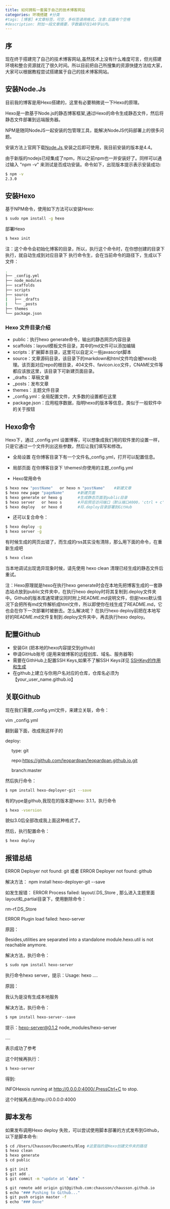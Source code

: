 ```yaml
---
title: 如何拥有一套属于自己的技术博客网站
categories: 环境搭建 #分类
#tags: [博客] #文章标签，可空，多标签请用格式，注意:后面有个空格
#description: 附加一段文章摘要，字数最好在140字以内。
---
```

## 序
现在终于搭建完了自己的技术博客网站,虽然技术上没有什么难度可言，但光搭建环境和整合资源就花了很久时间。所以目前把自己所搜集的资源快捷方法给大家，大家可以根据教程尝试搭建属于自己的技术博客网站。

## 安装Node.Js
目前我的博客是用Hexo搭建的，这里有必要稍微说一下Hexo的原理。

Hexo是一款基于Node.js的静态博客框架,通过Hexo的命令生成静态文件，然后将静态文件部署到远端服务器。

NPM是随同NodeJS一起安装的包管理工具，能解决NodeJS代码部署上的很多问题。

安装方法上官网下载[Node.Js](http://nodejs.cn/),安装之后即可使用，我目前安装的版本是4.4。

由于新版的nodejs已经集成了npm，所以之前npm也一并安装好了。同样可以通过输入 "npm -v" 来测试是否成功安装。命令如下，出现版本提示表示安装成功:

``` bash
$ npm -v
2.3.0
```
## 安装Hexo

基于NPM命令，使用如下方法可以安装Hexo:

``` bash
$ sudo npm install -g hexo
```
部署Hexo

``` bash
$ hexo init
```
注：这个命令会初始化博客的目录，所以，执行这个命令时，在你想创建的目录下执行，就自动生成到对应目录下
执行命令生，会在当前命令的路径下，生成以下文件：
``` bash
.
├── _config.yml
├── node_modules
├── scaffolds
├── scripts
├── source
|   ├── _drafts
|   └── _posts
├── themes
└── package.json
```
### Hexo 文件目录介绍
* public：执行hexo generate命令，输出的静态网页内容目录
* scaffolds：layout模板文件目录，其中的md文件可以添加编辑
* scripts：扩展脚本目录，这里可以自定义一些javascript脚本
* source：文章源码目录，该目录下的markdown和html文件均会被hexo处理。该页面对应repo的根目录，404文件、favicon.ico文件，CNAME文件等都应该放这里，该目录下可新建页面目录。
* _drafts：草稿文章
* _posts：发布文章
* themes：主题文件目录
* _config.yml：全局配置文件，大多数的设置都在这里
* package.json：应用程序数据，指明hexo的版本等信息，类似于一般软件中的关于按钮

## Hexo命令
Hexo下，通过 _config.yml 设置博客，可以想象成我们用的软件里的设置一样，只是它通过一个文件列出这些参数，然后让我们填写和修改。

* 全局设置
在你博客目录下有一个文件名_config.yml，打开可以配置信息。

* 局部页面
在你博客目录下 \themes\你使用的主题\_config.yml

* Hexo常用命令
``` bash
$ hexo new "postName"   or hexo n "postName"    #新建文章
$ hexo new page "pageName"      #新建页面
$ hexo generate or hexo g       #生成静态页面至public目录
$ hexo server   or hexo s       #开启预览访问端口（默认端口4000，'ctrl + c'关闭server）
$ hexo deploy   or hexo d       #将.deploy目录部署到GitHub
```
* 还可以复合命令：
``` bash
$ hexo deploy -g
$ hexo server -g

```
有时候生成的网页出错了，而生成的rss其实没有清除，那么用下面的命令，在重新生成吧
``` bash
$ hexo clean
```

当本地调试出现诡异现象时候，请先使用 hexo clean 清理已经生成的静态文件后重试。

注：Hexo原理就是hexo在执行hexo generate时会在本地先把博客生成的一套静态站点放到public文件夹中，在执行hexo deploy时将其复制到.deploy文件夹中。Github的版本库通常建议同时附上README.md说明文件，但是hexo默认情况下会把所有md文件解析成html文件，所以即使你在线生成了README.md，它也会在你下一次部署时被删去。怎么解决呢？
在执行hexo deploy前把在本地写好的README.md文件复制到.deploy文件夹中，再去执行hexo deploy。

## 配置Github
* 安装Git (把本地的hexo内容提交到github)
* 申请GitHub账号 (是用来做博客的远程创库、域名、服务器等)
* 需要在GithHub上配置SSH Keys,如果不了解SSH Keys详见 [SSHKey的作用和生成](https://www.baidu.com/s?ie=utf-8&f=8&rsv_bp=1&ch=&tn=baiduerr&bar=&wd=SSHKeys生成)
* 在github上建立与你用户名对应的仓库，仓库名必须为【your_user_name.github.io】

## 关联Github

现在我们需要_config.yml文件，来建立关联，命令：

vim _config.yml

翻到最下面，改成我这样子的

deploy:

     type: git

     repo:https://github.com/leopardpan/leopardpan.github.io.git

     branch:master

然后执行命令：
``` bash
$ npm install hexo-deployer-git --save
```
有的type是github,我现在的版本是hexo: 3.1.1，执行命令
``` bash
$ hexo -vsersion
```
貌似3.0后全部改成我上面这种格式了。

然后，执行配置命令：
``` bash
$ hexo deploy
```
## 报错总结
ERROR Deployer not found: git 或者 ERROR Deployer not found: github

解决方法： npm install hexo-deployer-git --save

如发生报错： ERROR Process failed: layout/.DS_Store , 那么进入主题里面layout和_partial目录下，使用删除命令：

rm-rf.DS_Store

ERROR Plugin load failed: hexo-server

原因：

Besides,utilities are separated into a standalone module.hexo.util is not reachable anymore.

解决方法，执行命令：
``` bash
$ sudo npm install hexo-server
```
执行命令hexo server，提示：Usage: hexo ....

原因：

我认为是没有生成本地服务

解决方法，执行命令：
``` bash
$ npm install hexo-server--save
```
提示：hexo-server@0.1.2 node_modules/hexo-server

....

表示成功了参考

这个时候再执行：
``` bash
$ hexo-server
```
得到:

INFOHexois running at http://0.0.0.0:4000/.PressCtrl+C to stop.

这个时候再点击http://0.0.0.0:4000

## 脚本发布
如果发布调用Hexo deploy 失败，可以尝试使用脚本部署的方式发布到Github，以下是脚本命令:
``` bash
$ cd /Users/Chausson/Documents/Blog #这里指的是Hexo创建文件夹的路径
$ hexo clean
$ hexo generate
$ cd public

$ git init
$ git add .
$ git commit -m "update at `date` "

$ git remote add origin git@github.com:chausson/chausson.github.io
$ echo "### Pushing to Github..."
$ git push origin master -f
$ echo "### Done"
```






